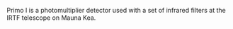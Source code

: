 Primo I is a photomultiplier detector used with a set of infrared filters
at the IRTF telescope on Mauna Kea.